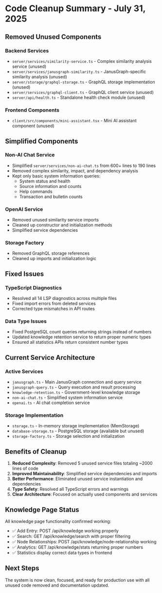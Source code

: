 # Code Cleanup Summary - July 31, 2025

## Removed Unused Components

### Backend Services
- `server/services/similarity-service.ts` - Complex similarity analysis service (unused)
- `server/services/janusgraph-similarity.ts` - JanusGraph-specific similarity analysis (unused)
- `server/storage/graphql-storage.ts` - GraphQL storage implementation (unused)
- `server/services/graphql-client.ts` - GraphQL client service (unused)
- `server/api/health.ts` - Standalone health check module (unused)

### Frontend Components
- `client/src/components/mini-assistant.tsx` - Mini AI assistant component (unused)

## Simplified Components

### Non-AI Chat Service
- Simplified `server/services/non-ai-chat.ts` from 600+ lines to 190 lines
- Removed complex similarity, impact, and dependency analysis
- Kept only basic system information queries:
  - System status and health
  - Source information and counts
  - Help commands
  - Transaction and bulletin counts

### OpenAI Service
- Removed unused similarity service imports
- Cleaned up constructor and initialization methods
- Simplified service dependencies

### Storage Factory
- Removed GraphQL storage references
- Cleaned up imports and initialization logic

## Fixed Issues

### TypeScript Diagnostics
- Resolved all 14 LSP diagnostics across multiple files
- Fixed import errors from deleted services
- Corrected type mismatches in API routes

### Data Type Issues
- Fixed PostgreSQL count queries returning strings instead of numbers
- Updated knowledge retention service to return proper numeric types
- Ensured all statistics APIs return consistent number types

## Current Service Architecture

### Active Services
- `janusgraph.ts` - Main JanusGraph connection and query service
- `janusgraph-query.ts` - Query execution and result processing
- `knowledge-retention.ts` - Government-level knowledge storage
- `non-ai-chat.ts` - Simplified system information service
- `openai.ts` - AI chat completion service

### Storage Implementation
- `storage.ts` - In-memory storage implementation (MemStorage)
- `database-storage.ts` - PostgreSQL storage (available but unused)
- `storage-factory.ts` - Storage selection and initialization

## Benefits of Cleanup

1. **Reduced Complexity**: Removed 5 unused service files totaling ~2000 lines of code
2. **Improved Maintainability**: Simplified service dependencies and imports
3. **Better Performance**: Eliminated unused service instantiation and dependencies
4. **Type Safety**: Resolved all TypeScript errors and warnings
5. **Clear Architecture**: Focused on actually used components and services

## Knowledge Page Status

All knowledge page functionality confirmed working:
- ✅ Add Entry: POST /api/knowledge working properly
- ✅ Search: GET /api/knowledge/search with proper filtering
- ✅ Node Relationships: POST /api/knowledge/node-relationship working
- ✅ Analytics: GET /api/knowledge/stats returning proper numbers
- ✅ Statistics display correct data types in frontend

## Next Steps

The system is now clean, focused, and ready for production use with all unused code removed and documentation updated.